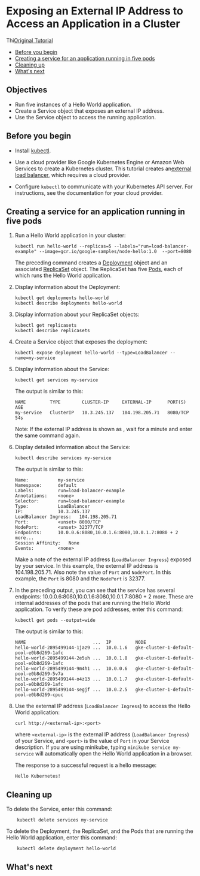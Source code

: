 # Exposing an External IP Address to Access an Application in a Cluster

Thi[Original Tutorial](https://kubernetes.io/docs/tutorials/stateless-application/expose-external-ip-address/)
-   [Before you begin](https://kubernetes.io/docs/tutorials/stateless-application/expose-external-ip-address/#before-you-begin)
-   [Creating a service for an application running in five pods](https://kubernetes.io/docs/tutorials/stateless-application/expose-external-ip-address/#creating-a-service-for-an-application-running-in-five-pods)
-   [Cleaning up](https://kubernetes.io/docs/tutorials/stateless-application/expose-external-ip-address/#cleaning-up)
-   [What's next](https://kubernetes.io/docs/tutorials/stateless-application/expose-external-ip-address/#what-s-next)

## Objectives[](https://kubernetes.io/docs/tutorials/stateless-application/expose-external-ip-address/#objectives)

-   Run five instances of a Hello World application.
-   Create a Service object that exposes an external IP address.
-   Use the Service object to access the running application.

## Before you begin[](https://kubernetes.io/docs/tutorials/stateless-application/expose-external-ip-address/#before-you-begin)

-   Install  [kubectl](https://kubernetes.io/docs/tasks/tools/install-kubectl/).
    
-   Use a cloud provider like Google Kubernetes Engine or Amazon Web Services to create a Kubernetes cluster. This tutorial creates an[external load balancer](https://kubernetes.io/docs/tasks/access-application-cluster/create-external-load-balancer/), which requires a cloud provider.
    
-   Configure  `kubectl`  to communicate with your Kubernetes API server. For instructions, see the documentation for your cloud provider.
    

## Creating a service for an application running in five pods[](https://kubernetes.io/docs/tutorials/stateless-application/expose-external-ip-address/#creating-a-service-for-an-application-running-in-five-pods)

1.  Run a Hello World application in your cluster:
    
    ```
    kubectl run hello-world --replicas=5 --labels="run=load-balancer-example" --image=gcr.io/google-samples/node-hello:1.0  --port=8080
    
    ```
    
    The preceding command creates a  [Deployment](https://kubernetes.io/docs/concepts/workloads/controllers/deployment/)  object and an associated  [ReplicaSet](https://kubernetes.io/docs/concepts/workloads/controllers/replicaset/)  object. The ReplicaSet has five  [Pods](https://kubernetes.io/docs/concepts/workloads/pods/pod/), each of which runs the Hello World application.
    
2.  Display information about the Deployment:
    
    ```
    kubectl get deployments hello-world
    kubectl describe deployments hello-world
    
    ```
    
3.  Display information about your ReplicaSet objects:
    
    ```
    kubectl get replicasets
    kubectl describe replicasets
    
    ```
    
4.  Create a Service object that exposes the deployment:
    
    ```
    kubectl expose deployment hello-world --type=LoadBalancer --name=my-service
    
    ```
    
5.  Display information about the Service:
    
    ```
    kubectl get services my-service
    
    ```
    
    The output is similar to this:
    
    ```
    NAME         TYPE        CLUSTER-IP     EXTERNAL-IP      PORT(S)    AGE
    my-service   ClusterIP   10.3.245.137   104.198.205.71   8080/TCP   54s
    
    ```
    
    Note: If the external IP address is shown as <pending>, wait for a minute and enter the same command again.
    
6.  Display detailed information about the Service:
    
    ```
    kubectl describe services my-service
    
    ```
    
    The output is similar to this:
    
    ```
    Name:           my-service
    Namespace:      default
    Labels:         run=load-balancer-example
    Annotations:    <none>
    Selector:       run=load-balancer-example
    Type:           LoadBalancer
    IP:             10.3.245.137
    LoadBalancer Ingress:   104.198.205.71
    Port:           <unset> 8080/TCP
    NodePort:       <unset> 32377/TCP
    Endpoints:      10.0.0.6:8080,10.0.1.6:8080,10.0.1.7:8080 + 2 more...
    Session Affinity:   None
    Events:         <none>
    
    ```
    
    Make a note of the external IP address (`LoadBalancer Ingress`) exposed by your service. In this example, the external IP address is 104.198.205.71. Also note the value of  `Port`  and  `NodePort`. In this example, the  `Port`  is 8080 and the  `NodePort`  is 32377.
    
7.  In the preceding output, you can see that the service has several endpoints: 10.0.0.6:8080,10.0.1.6:8080,10.0.1.7:8080 + 2 more. These are internal addresses of the pods that are running the Hello World application. To verify these are pod addresses, enter this command:
    
    ```
    kubectl get pods --output=wide
    
    ```
    
    The output is similar to this:
    
    ```
    NAME                         ...  IP         NODE
    hello-world-2895499144-1jaz9 ...  10.0.1.6   gke-cluster-1-default-pool-e0b8d269-1afc
    hello-world-2895499144-2e5uh ...  10.0.1.8   gke-cluster-1-default-pool-e0b8d269-1afc
    hello-world-2895499144-9m4h1 ...  10.0.0.6   gke-cluster-1-default-pool-e0b8d269-5v7a
    hello-world-2895499144-o4z13 ...  10.0.1.7   gke-cluster-1-default-pool-e0b8d269-1afc
    hello-world-2895499144-segjf ...  10.0.2.5   gke-cluster-1-default-pool-e0b8d269-cpuc
    
    ```
    
8.  Use the external IP address (`LoadBalancer Ingress`) to access the Hello World application:
    
    ```
    curl http://<external-ip>:<port>
    
    ```
    
    where  `<external-ip>`  is the external IP address (`LoadBalancer Ingress`) of your Service, and  `<port>`  is the value of  `Port`  in your Service description. If you are using minikube, typing  `minikube service my-service`  will automatically open the Hello World application in a browser.
    
    The response to a successful request is a hello message:
    
    ```
    Hello Kubernetes!
    
    ```
    

## Cleaning up[](https://kubernetes.io/docs/tutorials/stateless-application/expose-external-ip-address/#cleaning-up)

To delete the Service, enter this command:

```
    kubectl delete services my-service

```

To delete the Deployment, the ReplicaSet, and the Pods that are running the Hello World application, enter this command:

```
    kubectl delete deployment hello-world

```

## What's next
<!--stackedit_data:
eyJoaXN0b3J5IjpbLTEwMDI3MjAyNDddfQ==
-->